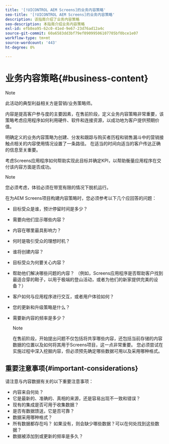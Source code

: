 ```yaml
---
title: '[!UICONTROL AEM Screens]的业务内容策略'
seo-title: '[!UICONTROL AEM Screens]的业务内容策略'
description: 该指南介绍了业务内容策略
seo-description: 本指南介绍业务内容策略
exl-id: efb8ea95-62c0-41ed-9e67-23d76ad12a4c
source-git-commit: 60a6583dd3bf79ef09099506107705bf0bce1e07
workflow-type: tm+mt
source-wordcount: '443'
ht-degree: 0%

---
```


# 业务内容策略{#business-content}

>[!NOTE]
>
>此活动的典型利益相关方是营销/业务策略师。

内容是提高客户参与度的主要因素，在售前阶段，定义业务内容策略非常重要，该策略考虑应用程序如何利用硬件、软件和连接资源，以成功地为客户提供预期价值。

明确定义的业务内容策略为创建、分发和跟踪与购买者历程和销售漏斗中的营销接触点相关的内容使用情况设置了一条路径。 在适当的时间向适当的客户传达正确的信息至关重要。

考虑Screens应用程序如何帮助实现此目标并确定KPI，以帮助衡量应用程序在交付该内容方面是否成功。

>[!NOTE]
>
>您必须考虑，体验必须在带宽有限的情况下脱机运行。

在为AEM Screens项目构建内容策略时，您必须参考以下几个应回答的问题：

* 目标受众是谁，预计停留时间是多少？
* 需要向他们显示哪些内容？
* 内容在哪里最具影响力？
* 何时是吸引受众的理想时机？
* 谁将创建内容？
* 目标受众为何要关心内容？
* 帮助他们解决哪些问题的内容？ （例如，Screens应用程序是否帮助客户找到最适合穿的鞋子，以用于极端的登山活动，或者为他们的新家提供完美的设备？）
* 客户如何与应用程序进行交互，或者用户体验如何？
* 您的更新和升级策略是什么？
* 需要新内容的频率是多少？

   >[!NOTE]
   >
   >在售前阶段，开始提出问题不仅包括将共享哪些内容，还包括当前存储的内容数据的位置以及如何将其用于Screens项目，这一点非常重要。 您必须尝试在实施过程中深入挖掘内容，但必须预先确定哪些数据可用以及采用哪种格式。

## 重要注意事项{#important-considerations}

请注意与内容数据有关的以下重要注意事项：

* 内容来自何处？
* 它是最新的、准确的、真相的来源，还是容易出现不一致和错误？
* 现有的集成是否可用于收集数据？
* 是否有数据馈送，它是否可靠？
* 数据采用哪种格式？
* 所有数据都存在吗？ 如果没有，则会缺少哪些数据？可以在何处找到这些数据？
* 数据被添加到或更新的频率是多久？
